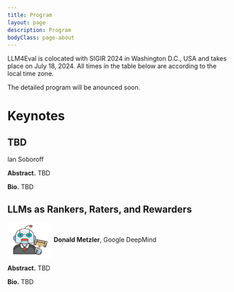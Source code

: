 ```yaml
---
title: Program
layout: page
description: Program
bodyClass: page-about
---
```


LLM4Eval is colocated with SIGIR 2024 in Washington D.C., USA and takes place on July 18, 2024. All times in the table below are according to the local time zone.

The detailed program will be anounced soon.

# Keynotes

## TBD

Ian Soboroff

__Abstract.__ TBD

__Bio.__ TBD

## LLMs as Rankers, Raters, and Rewarders

<img style="vertical-align:middle" width="100px" height="80px" src="./images/logo/LLMJudge-logo.png" /> __Donald Metzler__, Google DeepMind

__Abstract.__ TBD

__Bio.__ TBD